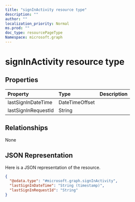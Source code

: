 ```yaml
---
title: "signInActivity resource type"
description: ""
author: ""
localization_priority: Normal
ms.prod: ""
doc_type: resourcePageType
Namespace: microsoft.graph
---
```



# signInActivity resource type



## Properties
|Property|Type|Description|
|:---|:---|:---|
|lastSignInDateTime|DateTimeOffset||
|lastSignInRequestId|String||

## Relationships
None

## JSON Representation
Here is a JSON representation of the resource.
<!-- {
  "blockType": "resource",
  "@odata.type": "microsoft.graph.signInActivity"
}
-->
``` json
{
  "@odata.type": "#microsoft.graph.signInActivity",
  "lastSignInDateTime": "String (timestamp)",
  "lastSignInRequestId": "String"
}
```

